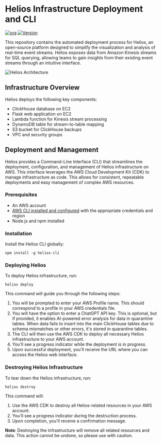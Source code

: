 # Helios Infrastructure Deployment and CLI

[![ora](https://img.shields.io/npm/v/ora.svg)](https://www.npmjs.com/package/ora)
[![Version](https://img.shields.io/npm/v/helios-cli.svg)](https://www.npmjs.com/package/helios-cli)

This repository contains the automated deployment process for Helios, an open-source platform designed to simplify the visualization and analysis of real-time event streams. Helios exposes data from Amazon Kinesis streams for SQL querying, allowing teams to gain insights from their existing event streams through an intuitive interface.

![Helios Architecture](images/helios-architecture.png)

## Infrastructure Overview

Helios deploys the following key components:

- ClickHouse database on EC2
- Flask web application on EC2
- Lambda function for Kinesis stream processing
- DynamoDB table for stream-to-table mapping
- S3 bucket for ClickHouse backups
- VPC and security groups

## Deployment and Management

Helios provides a Command-Line Interface (CLI) that streamlines the deployment, configuration, and management of Helios infrastructure on AWS. This interface leverages the AWS Cloud Development Kit (CDK) to manage infrastructure as code. This allows for consistent, repeatable deployments and easy management of complex AWS resources.

### Prerequisites

- An AWS account
- [AWS CLI installed and configured](https://docs.aws.amazon.com/cli/latest/userguide/cli-configure-files.html) with the appropriate credentials and region
- Node.js and npm installed

### Installation

Install the Helios CLI globally:

```
npm install -g helios-cli
```

### Deploying Helios

To deploy Helios infrastructure, run:

```
helios deploy
```

This command will guide you through the following steps:

1. You will be prompted to enter your AWS Profile name. This should correspond to a profile in your AWS credentials file.
2. You will have the option to enter a ChatGPT API key. This is optional, but if provided, it enables AI-powered error analysis for data in quarantine tables. When data fails to insert into the main ClickHouse tables due to schema mismatches or other errors, it's stored in quarantine tables.
3. The CLI will then use the AWS CDK to deploy all necessary Helios infrastructure to your AWS account.
4. You'll see a progress indicator while the deployment is in progress.
5. Upon successful deployment, you'll receive the URL where you can access the Helios web interface.

### Destroying Helios Infrastructure

To tear down the Helios infrastructure, run:

```
helios destroy
```

This command will:

1. Use the AWS CDK to destroy all Helios-related resources in your AWS account.
2. You'll see a progress indicator during the destruction process.
3. Upon completion, you'll receive a confirmation message.

**Note**: Destroying the infrastructure will remove all related resources and data. This action cannot be undone, so please use with caution.
